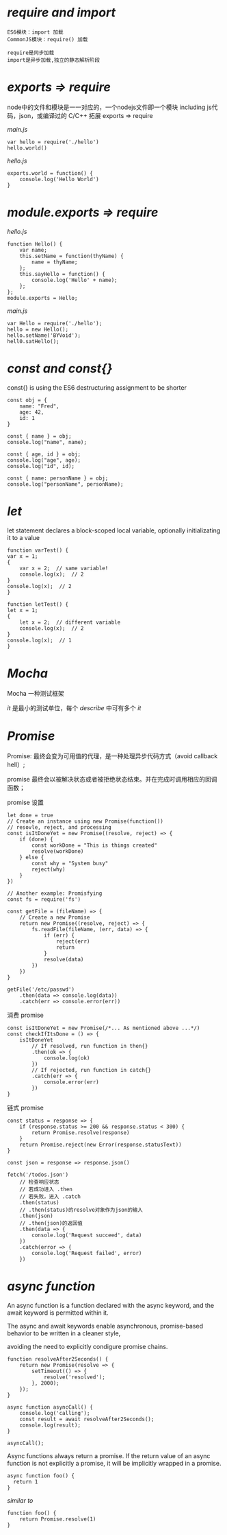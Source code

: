 # *require and import*

    ES6模块：import 加载
    CommonJS模块：require() 加载

    require是同步加载
    import是异步加载,独立的静态解析阶段

# *exports => require*

node中的文件和模块是一一对应的，一个nodejs文件即一个模块 including js代码，json，或编译过的 C/C++ 拓展
exports => require

*main.js*
    
    var hello = require('./hello')
    hello.world()

*hello.js*

    exports.world = function() {
        console.log('Hello World')
    }

# *module.exports => require*

*hello.js*

    function Hello() {
        var name;
        this.setName = function(thyName) {
            name = thyName;
        };
        this.sayHello = function() {
            console.log('Hello' + name);
        };
    };
    module.exports = Hello;

*main.js*

    var Hello = require('./hello');
    hello = new Hello();
    hello.setName('BYVoid');
    hell0.satHello();

# *const and const{}*

const{} is using the ES6 destructuring assignment to be shorter

    const obj = {
        name: "Fred",
        age: 42,
        id: 1
    }

    const { name } = obj;
    console.log("name", name);

    const { age, id } = obj;
    console.log("age", age);
    console.log("id", id);

    const { name: personName } = obj;
    console.log("personName", personName);

# *let*

let statement declares a block-scoped local variable, optionally initializating it to a value

    function varTest() {
    var x = 1;
    {
        var x = 2;  // same variable!
        console.log(x);  // 2
    }
    console.log(x);  // 2
    }

    function letTest() {
    let x = 1;
    {
        let x = 2;  // different variable
        console.log(x);  // 2
    }
    console.log(x);  // 1
    }

# *Mocha*

Mocha 一种测试框架

*it* 是最小的测试单位，每个 *describe* 中可有多个 *it*

# *Promise*

Promise: 最终会变为可用值的代理，是一种处理异步代码方式（avoid callback hell）;

promise 最终会以被解决状态或者被拒绝状态结束。并在完成时调用相应的回调函数；

promise 设置

    let done = true
    // Create an instance using new Promise(function())
    // resovle, reject, and processing
    const isItDoneYet = new Promise((resolve, reject) => {
        if (done) {
            const workDone = "This is things created"
            resolve(workDone)
        } else {
            const why = "System busy"
            reject(why)
        }
    })

    // Another example: Promisfying
    const fs = require('fs')

    const getFile = (fileName) => {
        // Create a new Promise
        return new Promise((resolve, reject) => {
            fs.readFile(fileName, (err, data) => {
                if (err) {
                    reject(err)
                    return
                }
                resolve(data)
            })
        })
    }

    getFile('/etc/passwd')
        .then(data => console.log(data))
        .catch(err => console.error(err))
    
消费 promise

    const isItDoneYet = new Promise(/*... As mentioned above ...*/)
    const checkIfItsDone = () => {
        isItDoneYet
            // If resolved, run function in then{}
            .then(ok => {
                console.log(ok)
            })
            // If rejected, run function in catch{}
            .catch(err => {
                console.error(err)
            })
    }

链式 promise

    const status = response => {
        if (response.status >= 200 && response.status < 300) {
            return Promise.resolve(response)
        }
        return Promise.reject(new Error(response.statusText))
    }

    const json = response => response.json()

    fetch('/todos.json')
        // 检查响应状态
        // 若成功进入 .then
        // 若失败，进入 .catch
        .then(status)
        // .then(status)的resolve对象作为json的输入
        .then(json)
        // .then(json)的返回值
        .then(data => {
            console.log('Request succeed', data)
        })
        .catch(error => {
            console.log('Request failed', error)
        })

# *async function*

An async function is a function declared with the async keyword, and the await keyword is permitted within it.

The async and await keywords enable asynchronous, promise-based behavior to be written in a cleaner style,

avoiding the need to explicitly condigure promise chains.

    function resolveAfter2Seconds() {
        return new Promise(resolve => {
            setTimeout(() => {
                resolve('resolved');
            }, 2000);
        });
    }

    async function asyncCall() {
        console.log('calling');
        const result = await resolveAfter2Seconds();
        console.log(result);
    }

    asyncCall();

Async functions always return a promise. If the return value of an async function is not explicitly a promise, it will be implicitly wrapped in a promise.

    async function foo() {
      return 1
    }

*similar to*

    function foo() {
        return Promise.resolve(1)
    }
